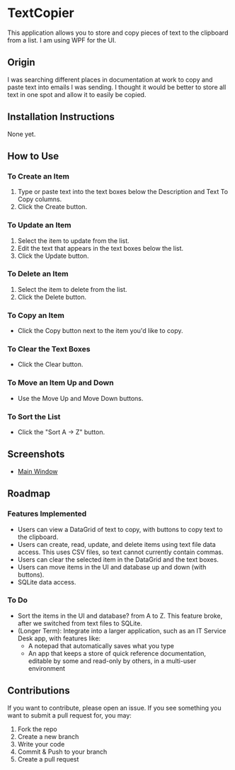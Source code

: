 # TextCopier
This application allows you to store and copy pieces of text to the clipboard from a list. I am using WPF for the UI.

## Origin
I was searching different places in documentation at work to copy and paste text into emails I was sending. I thought it would be better to store all text in one spot and allow it to easily be copied.

## Installation Instructions
None yet.

## How to Use
### To Create an Item
1. Type or paste text into the text boxes below the Description and Text To Copy columns.
2. Click the Create button.
### To Update an Item
1. Select the item to update from the list.
2. Edit the text that appears in the text boxes below the list.
3. Click the Update button.
### To Delete an Item
1. Select the item to delete from the list.
2. Click the Delete button.
### To Copy an Item
* Click the Copy button next to the item you'd like to copy.
### To Clear the Text Boxes
* Click the Clear button.
### To Move an Item Up and Down
* Use the Move Up and Move Down buttons.
### To Sort the List
* Click the "Sort A -> Z" button.

## Screenshots
* [Main Window](Screenshots/main-window.png)

## Roadmap
### Features Implemented
* Users can view a DataGrid of text to copy, with buttons to copy text to the clipboard.
* Users can create, read, update, and delete items using text file data access. This uses CSV files, so text cannot currently contain commas.
* Users can clear the selected item in the DataGrid and the text boxes.
* Users can move items in the UI and database up and down (with buttons).
* SQLite data access.

### To Do
* Sort the items in the UI and database? from A to Z. This feature broke, after we switched from text files to SQLite.
* (Longer Term): Integrate into a larger application, such as an IT Service Desk app, with features like:
    * A notepad that automatically saves what you type
    * An app that keeps a store of quick reference documentation, editable by some and read-only by others, in a multi-user environment

## Contributions
If you want to contribute, please open an issue. If you see something you want to submit a pull request for, you may:
1. Fork the repo
2. Create a new branch
3. Write your code
4. Commit & Push to your branch
5. Create a pull request
